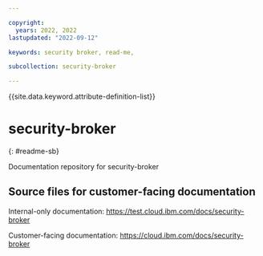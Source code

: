 ```yaml
---

copyright: 
  years: 2022, 2022
lastupdated: "2022-09-12"

keywords: security broker, read-me,

subcollection: security-broker

---
```


{{site.data.keyword.attribute-definition-list}}

# security-broker
{: #readme-sb}

Documentation repository for security-broker



## Source files for customer-facing documentation

Internal-only documentation: https://test.cloud.ibm.com/docs/security-broker

Customer-facing documentation: https://cloud.ibm.com/docs/security-broker









